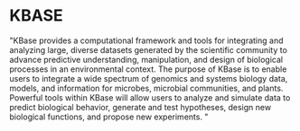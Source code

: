 # KBASE

"KBase provides a computational framework and tools for integrating and analyzing large, diverse datasets generated by the scientific community to advance predictive understanding, manipulation, and design of biological processes in an environmental context. The purpose of KBase is to enable users to integrate a wide spectrum of genomics and systems biology data, models, and information for microbes, microbial communities, and plants. Powerful tools within KBase will allow users to analyze and simulate data to predict biological behavior, generate and test hypotheses, design new biological functions, and propose new experiments. "
